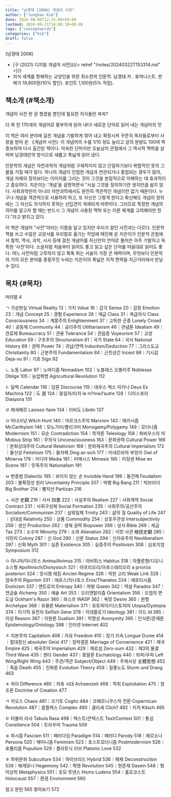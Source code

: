 ```yaml
---
title: "남경태 (2006) 개념어 사전"
author: ["Junghan Kim"]
date: 2024-08-06T12:15:00+09:00
lastmod: 2024-09-21T18:08:10+09:00
tags: ["conceptwords"]
categories: ["bib"]
draft: false
---
```


(남경태 2006)

-   [구 (2021) 디지털 개념어 사전]({{< relref "/notes/20240322T153314.md" >}})
-   지식 세계를 항해하는 교양인을 위한 최소한의 인문학. 남경태 저 . 휴머니스트. 판매가 19,800원(10% 할인). 포인트 1,100원(5% 적립).


## 책소개 {#책소개}

개념어 사전 한 권 챙겼을 뿐인데 필요한 지식들만 쏙쏙?

더 꽉 찬 170개의 개념어로 풍부하게 읽어 내다! 새로운 단어로 읽어 내는 개념어의 맛

이 책은 여러 분야에 걸친 개념을 기발하게 엮어 내고 확장시켜 꾸준히 독자들로부터 사랑을 받아 온 《개념어 사전》이 개념어의 수를 1/10 정도 늘리고 글의 분량도 100여 쪽 증보하여 다시 출간된 책이다. 익숙한 단어지만 오늘날의 관점에서 그 역사적 맥락을 살피며 남경태만의 방식으로 새롭고 폭넓게 읽어 냈다.

인문학의 개념은 자연과학의 개념처럼 구체적이지 않고 단일하기보다 복합적인 뜻의 그물을 가질 때가 많다. 하나의 개념이 인접한 개념과 연관되거나 중첩되는 경우가 많아, 개념 자체의 정의보다는 이미지를 그리는 것이 그것을 본질적으로 이해하는 데 효과적이고 중요하다. 지은이는 ‘개념’을 설명하면서 “사실 그것을 정의하기란 생각만큼 쉽지 않다. 사회과학만이 아니라 자연과학에서도 완전히 객관적인 개념이란 없기 때문이다. 누구나 개념을 객관적으로 사용하려 하고, 또 자신은 그렇게 한다고 확신해도 개념의 정의에는 그 자신도 의식하지 못하는 선입견이 게재되게 마련이다. 그러므로 특정한 개념의 의미를 알고자 할 때는 반드시 그 개념이 사용된 맥락 또는 이론 체계를 고려해야만 한다.”라고 밝히고 있다.

이 책은 개념어 "사전"이라는 이름을 달고 있지만 우리가 알던 사전과는 다르다. 인문학 책을 쓰고 수많은 교양서를 우리말로 옮기는 작업에 매진해 온 지은이가 인문적 관점에서 철학, 역사, 과학, 시사 등에 걸친 개념어를 자신만의 언어로 풀어쓴 아주 기발하고 독특한 ‘사전’이다. 소설처럼 처음부터 읽어도 좋고 읽고 싶은 단어를 마음대로 읽어도 좋다. 여느 사전처럼 고루하지 않고 톡톡 튀는 서술이 가장 큰 매력이며, 무엇보다 인문학의 거의 모든 분야를 종횡무진 누비는 지은이의 폭넓은 지적 편력을 지근거리에서 만날 수 있다.


## 목차 {#목차}

머리말 4

ㄱ 가상현실 Virtual Reality 13｜가치 Value 16｜감각 Sense 20｜감정 Emotion 23｜개념 Concept 25｜경험 Experience 28｜계급 Class 31｜계급의식 Class Consciousness 34 ｜계몽주의 Enlightenment 37｜고독한 군중 Lonely Crowd 40｜공동체 Community 44｜공리주의 Utilitarianism 46｜관념론 Idealism 49｜관료제 Bureaucracy 51｜관용 Tolerance 54｜관음증 Voyeurism 57｜교양 Education 59｜구조주의 Structuralism 61｜국가 State 64｜국사 National History 69｜권력 Power 74｜귀납/연역 Induction/Deduction 77｜그리스도교 Christianity 80｜근본주의 Fundamentalism 84｜근친상간 Incest 88｜기시감 Deja-vu 91｜기호 Sign 92

ㄴ 노동 Labor 97｜노마디즘 Nomadism 102｜노블레스 오블리주 Noblesse Oblige 105｜농업혁명 Agricultural Revolution 112

ㄷ 달력 Calendar 116｜담론 Discourse 119｜데우스 엑스 마키나 Deus Ex Machina 122｜도 道 124｜동일자/타자 le m?me/l’autre 128｜디아스포라 Diaspora 131

ㄹ 레세페르 Laissez-faire 134｜리비도 Libido 137

ㅁ 마녀사냥 Witch Hunt 140｜마르크스주의 Marxism 143｜매카시즘 McCarthyism 146｜모노가미/폴리가미 Monogamy/Polygamy 149｜모더니즘 Modernism 151｜모순 Contradiction 154｜목적론 Teleology 158｜뫼비우스의 띠 Mobius Strip 161｜무의식 Unconsciousness 163｜문화권력 Cultural Power 166｜문화상대주의 Cultural Relativism 169｜문화제국주의 Cultural Imperialism 172｜물신성 Fetishism 175｜물자체 Ding an sich 177｜미네르바의 부엉이 Owl of Minerva 179｜미디어 Media 181｜미메시스 Mimesis 185｜미장센 Mise en Scene 187｜민족주의 Nationalism 191

ㅂ 변증법 Dialectic 195｜보이지 않는 손 Invisible Hand 199｜봉건제 Feudalism 203｜불확정성 원리 Uncertainty Principle 207｜빅뱅 Big Bang 211｜빅브라더 Big Brother 214｜빨치산 Partizan 216

ㅅ 사관 史觀 219｜사서 四書 222｜사실주의 Realism 227｜사회계약 Social Contract 231｜사회구성체 Social Formation 235｜사회주의/공산주의 Socialism/Communism 237｜삼위일체 Trinity 243｜삶의 질 Quality of Life 247｜상대성 Relativity 250｜상품 Commodity 254｜상호주관성 Intersubjectivity 259｜생산 Production 262｜생체 권력 Biopower 266｜성서 Bible 269｜세금 Tax 273｜소수자 Minority 279｜소외 Alienation 282｜식민 사관 植民史觀 285｜식민지 Colony 287｜신 God 290｜신분 Status 294｜신자유주의 Neoliberalism 297｜신화 Myth 301｜실존 Existence 305｜실증주의 Positivism 308｜심포지엄 Symposium 312

ㅇ 아니마/아니무스 Anima/Animus 315｜아비튀스 Habitus 318｜아폴론형/디오니소스형 Apollinisch/Dionysisch 321｜아프리오리/아포스테리오리 a priori/a posteriori 324｜앙시앵 레짐 Ancien Regime 326｜약한 고리 Weak Link 329｜엄숙주의 Rigorism 331｜에로스/타나토스 Eros/Thanatos 334｜에로티시즘 Eroticism 337｜엔트로피 Entropy 340｜여왕 Queen 342｜역설 Paradox 347｜연금술 Alchemy 350｜예술 Art 353｜오리엔탈리즘 Orientalism 356｜오컴의 면도날 Ockham's Razor 360｜와스프 WASP 362｜욕망 Desire 365｜원형 Archetype 368｜유물론 Materialism 371｜유토피아/디스토피아 Utopia/Dystopia 374｜이기적 유전자 Selfish Gene 378｜이데올로기 Ideology 381｜이드 Id 385｜이성 Reason 387｜이원론 Dualism 391｜익명성 Anonymity 395｜인식론/존재론 Epistemology/Ontology 398｜인터넷 Internet 402

ㅈ 자본주의 Capitalism 406｜자유 Freedom 410｜장기 지속 Longue Duree 414｜절대정신 absoluter Geist 417｜정략결혼 Marriage of Convenience 421｜제국 Empire 425｜제국주의 Imperialism 429｜제로섬 Zero-sum 432｜제3의 물결 Third Wave 435｜젠더 Gender 437｜종말론 Eschatology 440｜좌파/우파 Left Wing/Right Wing 443｜주관/객관 Subject/Object 449｜주체사상 主體思想 452｜죽음 Death 455｜진화론 Evolution Theory 458｜질풍노도 Sturm und Drang 463

ㅊ 차이 Difference 465｜차축 시대 Achsenzeit 468｜착취 Exploitation 475｜창조론 Doctrine of Creation 477

ㅋ 카오스 Chaos 481｜코기토 Cogito 484｜코페르니쿠스적 전환 Copernican Revolution 487｜콤플렉스 Complex 490｜클리셰 Clich? 492｜키치 Kitsch 495

ㅌ 타불라 라사 Tabula Rasa 498｜텍스트/콘텍스트 Text/Context 501｜통섭 Consilience 504｜트라우마 Trauma 509

ㅍ 파시즘 Fascism 511｜패러다임 Paradigm 514｜패러디 Parody 518｜페르소나 Persona 520｜페미니즘 Feminism 523｜포스트모더니즘 Postmodernism 526｜포퓰리즘 Populism 529｜플라토닉 러브 Platonic Love 532

ㅎ 하위문화 Subculture 534｜하이브리드 Hybrid 536｜해체 Deconstruction 538｜헤게모니 Hegemony 542｜혁명 Revolution 545｜현존재 Dasein 548｜형이상학 Metaphysics 551｜호모 루덴스 Homo Ludens 554｜홀로코스트 Holocaust 557｜환경 Environment 560

참고 문헌 565 찾아보기 572
